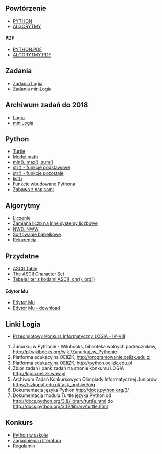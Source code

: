 ## Powtórzenie
- [PYTHON](POWTÓRZENIE/PYTHON.md)
- [ALGORYTMY](POWTÓRZENIE/__ALGORYTMY)

#### PDF
- [PYTHON.PDF](POWTÓRZENIE/PYTHON.pdf)
- [ALGORYTMY.PDF](POWTÓRZENIE/ALGORYTMY.pdf)

## Zadania
- [Zadania Logia](zadania-logia.md)
- [Zadania miniLogia](Zadania-miniLogia/zadania-minilogia.md)

## Archiwum zadań do 2018
- [Logia](https://logia.oeiizk.waw.pl/logia/)
- [miniLogia](https://minilogia.oeiizk.waw.pl/#!/zadania)


## Python
- [Turtle](Python/turtle.md)
- [Moduł math](Python/math.md)
- [min(), max(), sum()](Python/min_max_sum.md)
- [str() - funkcje podstawowe](Python/str_podstawowe.md)
- [str() - funkcje pozostałe](Python/str_pozostale.md)
- [list()](Python/list.md)
- [Funkcje wbudowane Pythona](Python/wbudowane.md)
- [Zabawa z napisami](Python/zabawa_z_napisami.md)


## Algorytmy
- [Liczenie](Algorytmy/liczenie.md)
- [Zamiana liczb na inne systemy liczbowe](Algorytmy/zamiana_liczb.md)
- [NWD, NWW](Algorytmy/nwd_nww.md)
- [Sortowanie bąbelkowe](Algorytmy/sortowanie_babelkowe.md)
- [Rekurencja](Algorytmy/rekurencja.md)

## Przydatne
- [ASCII Table](https://www.ascii-code.com)
- [The ASCII Character Set](https://www.w3schools.com/charsets/ref_html_ascii.asp)
- [Tabela liter z kodami ASCII, chr(), ord()](Przydatne/ascii.md)

#### Edytor Mu
- [Edytor Mu](https://codewith.mu/en/)
- [Edytor Mu - download](https://codewith.mu/en/download)

## Linki Logia
- [Przedmiotowy Konkurs Informatyczny LOGIA - IV-VIII](https://logia.oeiizk.waw.pl/)
1. Zanurkuj w Pythonie - Wikibooks, biblioteka wolnych podręczników, http://pl.wikibooks.org/wiki/Zanurkuj_w_Pythonie
2. Platforma edukacyjna OEIiZK, http://programowanie.oeiizk.edu.pl
3. Platforma edukacyjna OEIiZK, http://python.oeiizk.edu.pl
4. Zbiór zadań i bank zadań na stronie konkursu LOGIA http://logia.oeiizk.waw.pl
5. Archiwum Zadań Konkursowych Olimpiady Informatycznej Juniorów https://szkopul.edu.pl/task_archive/oig
6. Dokumentacja języka Python http://docs.python.org/3/
7. Dokumentacja modułu Turtle języka Python od http://docs.python.org/3.8/library/turtle.html do http://docs.python.org/3.12/library/turtle.html

## Konkurs
- [Python w szkole](https://python.oeiizk.waw.pl/#)
- [Zagadnienia i literatura](https://colab.research.google.com/drive/1bYG1s-ZApNsYuvoU1UQm2comVPME8Kc1)
- [Regulamin](https://colab.research.google.com/drive/1yYtOfxy1O7pjLG4NPjwwoCdY6rIeeEek)

